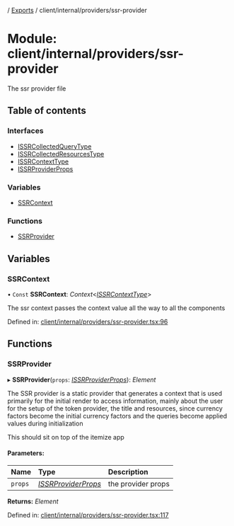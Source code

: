 [](../README.md) / [Exports](../modules.md) / client/internal/providers/ssr-provider

# Module: client/internal/providers/ssr-provider

The ssr provider file

## Table of contents

### Interfaces

- [ISSRCollectedQueryType](../interfaces/client_internal_providers_ssr_provider.issrcollectedquerytype.md)
- [ISSRCollectedResourcesType](../interfaces/client_internal_providers_ssr_provider.issrcollectedresourcestype.md)
- [ISSRContextType](../interfaces/client_internal_providers_ssr_provider.issrcontexttype.md)
- [ISSRProviderProps](../interfaces/client_internal_providers_ssr_provider.issrproviderprops.md)

### Variables

- [SSRContext](client_internal_providers_ssr_provider.md#ssrcontext)

### Functions

- [SSRProvider](client_internal_providers_ssr_provider.md#ssrprovider)

## Variables

### SSRContext

• `Const` **SSRContext**: *Context*<[*ISSRContextType*](../interfaces/client_internal_providers_ssr_provider.issrcontexttype.md)\>

The ssr context passes the context value all the way to all the components

Defined in: [client/internal/providers/ssr-provider.tsx:96](https://github.com/onzag/itemize/blob/5fcde7cf/client/internal/providers/ssr-provider.tsx#L96)

## Functions

### SSRProvider

▸ **SSRProvider**(`props`: [*ISSRProviderProps*](../interfaces/client_internal_providers_ssr_provider.issrproviderprops.md)): *Element*

The SSR provider is a static provider that generates a context that is used
primarily for the initial render to access information, mainly about the user
for the setup of the token provider, the title and resources, since currency
factors become the initial currency factors and the queries become applied
values during initialization

This should sit on top of the itemize app

#### Parameters:

Name | Type | Description |
:------ | :------ | :------ |
`props` | [*ISSRProviderProps*](../interfaces/client_internal_providers_ssr_provider.issrproviderprops.md) | the provider props    |

**Returns:** *Element*

Defined in: [client/internal/providers/ssr-provider.tsx:117](https://github.com/onzag/itemize/blob/5fcde7cf/client/internal/providers/ssr-provider.tsx#L117)
